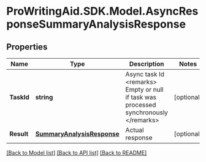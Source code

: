 # ProWritingAid.SDK.Model.AsyncResponseSummaryAnalysisResponse
## Properties

Name | Type | Description | Notes
------------ | ------------- | ------------- | -------------
**TaskId** | **string** | Async task Id  &lt;remarks&gt;  Empty or null if task was processed synchronously  &lt;/remarks&gt; | [optional] 
**Result** | [**SummaryAnalysisResponse**](SummaryAnalysisResponse.md) | Actual response | [optional] 

[[Back to Model list]](../README.md#documentation-for-models) [[Back to API list]](../README.md#documentation-for-api-endpoints) [[Back to README]](../README.md)

